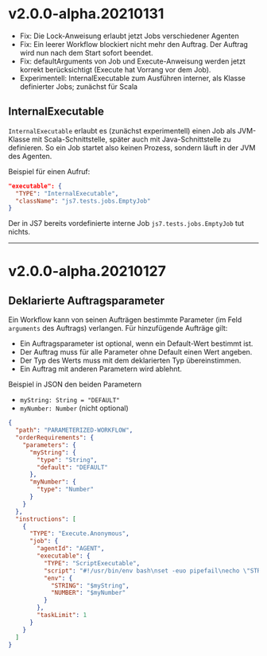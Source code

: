 # v2.0.0-alpha.20210131

* Fix: Die Lock-Anweisung erlaubt jetzt Jobs verschiedener Agenten
* Fix: Ein leerer Workflow blockiert nicht mehr den Auftrag. Der Auftrag wird nun nach dem Start sofort beendet.
* Fix: defaultArguments von Job und Execute-Anweisung werden jetzt korrekt berücksichtigt (Execute hat Vorrang vor dem Job).
* Experimentell: InternalExecutable zum Ausführen interner, als Klasse definierter Jobs; zunächst für Scala

## InternalExecutable
`InternalExecutable` erlaubt es (zunächst experimentell) einen Job als JVM-Klasse mit Scala-Schnittstelle, später auch mit Java-Schnittstelle zu definieren. So ein Job startet also keinen Prozess, sondern läuft in der JVM des Agenten.

Beispiel für einen Aufruf:
```json
"executable": {
  "TYPE": "InternalExecutable",
  "className": "js7.tests.jobs.EmptyJob"
}
```
Der in JS7 bereits vordefinierte interne Job `js7.tests.jobs.EmptyJob` tut nichts.

----------------------------------------------------------------------------------------------------
# v2.0.0-alpha.20210127

## Deklarierte Auftragsparameter

Ein Workflow kann von seinen Aufträgen bestimmte Parameter (im Feld `arguments` des Auftrags) verlangen.
Für hinzufügende Aufträge gilt:
* Ein Auftragsparameter ist optional, wenn ein Default-Wert bestimmt ist.
* Der Auftrag muss für alle Parameter ohne Default einen Wert angeben.
* Der Typ des Werts muss mit dem deklarierten Typ übereinstimmen.
* Ein Auftrag mit anderen Parametern wird ablehnt.

Beispiel in JSON den beiden Parametern
* `myString: String = "DEFAULT"`
* `myNumber: Number` (nicht optional)

```json
{
  "path": "PARAMETERIZED-WORKFLOW",
  "orderRequirements": {
    "parameters": {
      "myString": {
        "type": "String",
        "default": "DEFAULT"
      },
      "myNumber": {
        "type": "Number"
      }
    }
  },
  "instructions": [
    {
      "TYPE": "Execute.Anonymous",
      "job": {
        "agentId": "AGENT",
        "executable": {
          "TYPE": "ScriptExecutable",
          "script": "#!/usr/bin/env bash\nset -euo pipefail\necho \"STRING=$STRING\"\necho \"NUMBER=$NUMBER\"\n",
          "env": {
            "STRING": "$myString",
            "NUMBER": "$myNumber"
          }
        },
        "taskLimit": 1
      }
    }
  ]
}
```
